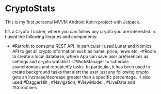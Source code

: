 # CryptoStats

This is my first personal MVVM Android Kotlin project with Jetpack. 

It’s a Crypto Tracker, where you can follow any crypto you are interested in.
I used the following libraries and components:
- #Retrofit to consume REST API. In particular I used Lunar and Nomics API to get all crypto information such as name, price, news etc. 
-#Room to create a local database, where App can save user preferences as settings and crypto watchlist
-#WorkManager to schedule asynchronous and repeatedly tasks. In particular, it has been used to create background tasks that alert the user just any following crypto gets an increase/decrease greater than a specific percentage.
-I also used #DaggerHilt , #Navigation, #ViewModel , #LiveData and #Coroutines
